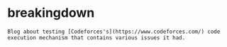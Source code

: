# breakingdown
``Blog about testing [Codeforces's](https://www.codeforces.com/) code execution mechanism that contains various issues it had.``

